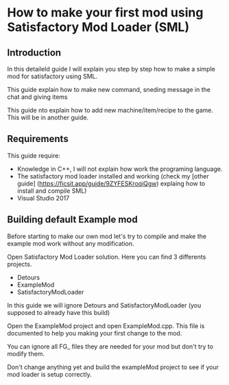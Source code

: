 # How to make your first mod using Satisfactory Mod Loader (SML)

## Introduction

In this detaileld guide I will explain you step by step how to make a simple mod for satisfactory using SML. 

This guide explain how to make new command, sneding message in the chat and giving items

This guide nto explain how to add new machine/item/recipe to the game. This will be in another guide.

## Requirements

This guide require:
+ Knowledge in C++, I will not explain how work the programing language.
+ The satisfactory mod loader installed and working (check my [other guide] (https://ficsit.app/guide/9ZYFESKroqiQgw) explaing how to install and compile SML)
+ Visual Studio 2017

## Building default Example mod

Before starting to make our own mod let's try to compile and make the example mod work without any modification.

Open Satisfactory Mod Loader solution. Here you can find 3 differents projects.
+ Detours
+ ExampleMod
+ SatisfactoryModLoader

In this guide we will ignore Detours and SatisfactoryModLoader (you supposed to already have this build)

Open the ExampleMod project and open ExampleMod.cpp. This file is documented to help you making your first change to the mod.

You can ignore all FG_ files they are needed for your mod but don't try to modify them.

Don't change anything yet and build the exampleMod project to see if your mod loader is setup correctly.


